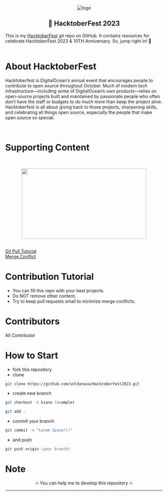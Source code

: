 <div align="center">

<img src="https://hacktoberfest.com/_next/static/media/logo-hacktoberfest--horizontal.ebc5fdc8.svg" alt="logo">
<h2>🧩 HacktoberFest 2023</h2>

</div>
This is my <a href="https://hacktoberfest.com">HacktoberFest</a> git repo on GitHub. It contains resources for celebrate HacktoberFest 2023 & 10TH Anniversary. So, jump right in! 🎯
<br>
<br>

# About HacktoberFest
Hacktoberfest is DigitalOcean’s annual event that encourages people to contribute to open source throughout October. Much of modern tech infrastructure—including some of DigitalOcean’s own products—relies on open-source projects built and maintained by passionate people who often don’t have the staff or budgets to do much more than keep the project alive. Hacktoberfest is all about giving back to those projects, sharpening skills, and celebrating all things open source, especially the people that make open source so special.

<br>


# Supporting Content
<br>
<div align="center">

<p><a href="https://hacktoberfest.com/about/?wvideo=3vikqzhoj5"><img src="https://embed-ssl.wistia.com/deliveries/50745419385ba0d2d2a73acc3e6474fb.jpg?image_play_button_size=2x&amp;image_crop_resized=960x524&amp;image_play_button=1&amp;image_play_button_color=174bd2e0" style="width: 400px; height: 225px;" width="400" height="225"></a></p>

</div>

<br>
<a href="https://youtu.be/DIj2q02gvKs">Git Pull Tutorial</a>
<br>
<a href="https://youtu.be/zOx5PJTY8CI">Merge Conflict</a>

# Contribution Tutorial
- You can fill this repo with your best projects.
- Do NOT remove other content.
- Try to keep pull requests small to minimize merge conflicts.

# Contributors
All Contributor <br>

# How to Start
- fork this repository
- clone
```zsh
git clone https://github.com/veldanava/HacktoberFest2023.git
```
- create new branch
```zsh
git checkout -b kiana (example)
```
```zsh
git add .
```
- commit your branch
```zsh
git commit -m "Lorem Ipsum!!!"
```
- and push
```zsh
git push origin (your branch)
```
# Note

<div align="center">


🔥
You can help me to develop this repository   🔥
___


</div>

